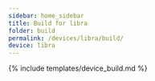 ```yaml
---
sidebar: home_sidebar
title: Build for libra
folder: build
permalink: /devices/libra/build/
device: libra
---
```

{% include templates/device_build.md %}
